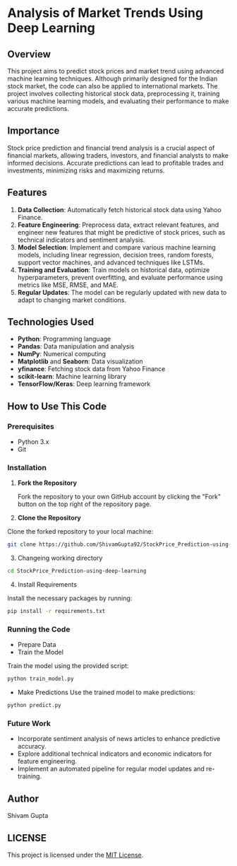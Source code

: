 # Analysis of Market Trends Using Deep Learning

## Overview

This project aims to predict stock prices and market trend using advanced machine learning techniques. Although primarily designed for the Indian stock market, the code can also be applied to international markets. The project involves collecting historical stock data, preprocessing it, training various machine learning models, and evaluating their performance to make accurate predictions.

## Importance

Stock price prediction and financial trend analysis is a crucial aspect of financial markets, allowing traders, investors, and financial analysts to make informed decisions. Accurate predictions can lead to profitable trades and investments, minimizing risks and maximizing returns.

## Features

1. **Data Collection**: Automatically fetch historical stock data using Yahoo Finance.
2. **Feature Engineering**: Preprocess data, extract relevant features, and engineer new features that might be predictive of stock prices, such as technical indicators and sentiment analysis.
3. **Model Selection**: Implement and compare various machine learning models, including linear regression, decision trees, random forests, support vector machines, and advanced techniques like LSTMs.
4. **Training and Evaluation**: Train models on historical data, optimize hyperparameters, prevent overfitting, and evaluate performance using metrics like MSE, RMSE, and MAE.
5. **Regular Updates**: The model can be regularly updated with new data to adapt to changing market conditions.

## Technologies Used

- **Python**: Programming language
- **Pandas**: Data manipulation and analysis
- **NumPy**: Numerical computing
- **Matplotlib** and **Seaborn**: Data visualization
- **yfinance**: Fetching stock data from Yahoo Finance
- **scikit-learn**: Machine learning library
- **TensorFlow/Keras**: Deep learning framework

## How to Use This Code

### Prerequisites

- Python 3.x
- Git

### Installation

1. **Fork the Repository**

   Fork the repository to your own GitHub account by clicking the "Fork" button on the top right of the repository page.

2. **Clone the Repository**

Clone the forked repository to your local machine:

```sh
git clone https://github.com/ShivamGupta92/StockPrice_Prediction-using-deep-learning.git
```
3. Changeing working directory
```sh
cd StockPrice_Prediction-using-deep-learning
 ```
   
4. Install Requirements

Install the necessary packages by running:
```sh
pip install -r requirements.txt
 ```

### Running the Code
- Prepare Data
- Train the Model

Train the model using the provided script:
```sh
python train_model.py
 ```

- Make Predictions
Use the trained model to make predictions:

```sh
python predict.py
 ```

### Future Work
- Incorporate sentiment analysis of news articles to enhance predictive accuracy.
- Explore additional technical indicators and economic indicators for feature engineering.
- Implement an automated pipeline for regular model updates and re-training.

## Author
Shivam Gupta

## LICENSE
This project is licensed under the [MIT License](LICENSE).

